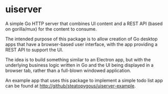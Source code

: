 # uiserver
A simple Go HTTP server that combines UI content and a REST API (based on gorilla/mux) for the content to consume.

The intended purpose of this package is to allow creation of Go desktop apps that have a browser-based user
interface, with the app providing a REST API to support the UI.

The idea is to build something similar to an Electron app, but with the underlying business logic written in Go
and the UI being displayed in a browser tab, rather than a full-blown windowed application.

An example app that uses this package to implement a simple
todo list app can be found at
[http://github/steatopygous/uiserver-example](https://github.com/steatopygous/uiserver-example).
